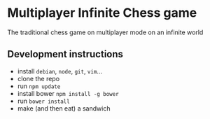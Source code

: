 Multiplayer Infinite Chess game
===============================

The traditional chess game on multiplayer mode on an infinite world

## Development instructions

* install `debian`, `node`, `git`, `vim`...
* clone the repo
* run `npm update`
* install bower `npm install -g bower`
* run `bower install`
* make (and then eat) a sandwich
